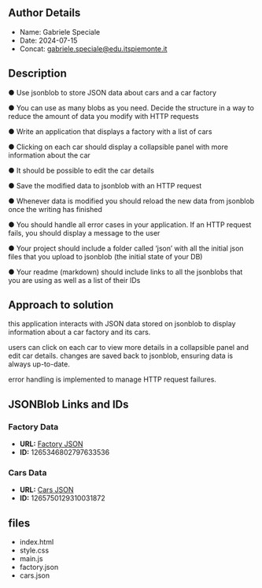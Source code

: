 ## Author Details

* Name: Gabriele Speciale
* Date: 2024-07-15
* Concat: gabriele.speciale@edu.itspiemonte.it



## Description

● Use jsonblob to store JSON data about cars and a car factory
 
● You can use as many blobs as you need. Decide the structure in a way to 
  reduce the amount of data you modify with HTTP requests

● Write an application that displays a factory with a list of cars

● Clicking on each car should display a collapsible panel with more 
  information about the car

● It should be possible to edit the car details

● Save the modified data to jsonblob with an HTTP request

● Whenever data is modified you should reload the new data from jsonblob 
  once the writing has finished

● You should handle all error cases in your application. If an HTTP request 
  fails, you should display a message to the user

● Your project should include a folder called ‘json’ with all the initial json files 
  that you upload to jsonblob (the initial state of your DB)

● Your readme (markdown) should include links to all the jsonblobs that you 
  are using as well as a list of their IDs




## Approach to solution

this application interacts with JSON data stored on jsonblob to display information about a car factory and its cars. 

users can click on each car to view more details in a collapsible panel and edit car details. changes are saved back to jsonblob, ensuring data is always up-to-date. 

error handling is implemented to manage HTTP request failures.

## JSONBlob Links and IDs

### Factory Data
- **URL:** [Factory JSON](https://jsonblob.com/api/jsonBlob/1265346802797633536)
- **ID:** 1265346802797633536

### Cars Data
- **URL:** [Cars JSON](https://jsonblob.com/api/jsonBlob/1265750129310031872)
- **ID:** 1265750129310031872


## files

* index.html
* style.css
* main.js
* factory.json
* cars.json